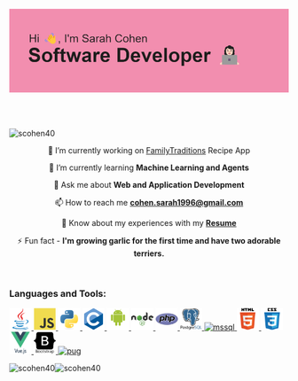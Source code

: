 ![Sarah's Banner](header.png)


<!---<img align="right" alt="Coding" width="400" src="octocat.png"/>--->
<br><br>

<p align="left"> <img src="https://komarev.com/ghpvc/?username=scohen40&label=Profile%20views&color=0e75b6&style=flat" alt="scohen40" /> </p>


<div align="center">
  
  🔭 I’m currently working on [FamilyTraditions](https://github.com/scohen40/familytraditions) Recipe App
  

  🌱 I’m currently learning **Machine Learning and Agents**
  

  💬 Ask me about **Web and Application Development**
  

  📫 How to reach me **cohen.sarah1996@gmail.com**
  

  📄 Know about my experiences with my **[Resume](https://drive.google.com/file/d/11Fvs6AS0tIspLn77RpdXBV2Ja99Qp8K4/view)**
  

  ⚡ Fun fact - **I'm growing garlic for the first time and have two adorable terriers.**
  
</div>

<br>

<h3 align="left">Languages and Tools:</h3>

<p align="left">   
  <a href="https://www.java.com" target="_blank" rel="noreferrer"> <img src="https://raw.githubusercontent.com/devicons/devicon/master/icons/java/java-original.svg" alt="java" width="40" height="40"/> </a> 
  <a href="https://developer.mozilla.org/en-US/docs/Web/JavaScript" target="_blank" rel="noreferrer"> <img src="https://raw.githubusercontent.com/devicons/devicon/master/icons/javascript/javascript-original.svg" alt="javascript" width="40" height="40"/> </a> 
  <a href="https://www.python.org" target="_blank" rel="noreferrer"> <img src="https://raw.githubusercontent.com/devicons/devicon/master/icons/python/python-original.svg" alt="python" width="40" height="40"/> </a> 
  <a href="https://www.cprogramming.com/" target="_blank" rel="noreferrer"> <img src="https://raw.githubusercontent.com/devicons/devicon/master/icons/c/c-original.svg" alt="c" width="40" height="40"/> </a>
  <a href="https://developer.android.com" target="_blank" rel="noreferrer"> <img src="https://raw.githubusercontent.com/devicons/devicon/master/icons/android/android-original-wordmark.svg" alt="android" width="40" height="40"/> </a>
  <a href="https://nodejs.org" target="_blank" rel="noreferrer"> <img src="https://raw.githubusercontent.com/devicons/devicon/master/icons/nodejs/nodejs-original-wordmark.svg" alt="nodejs" width="40" height="40"/> </a> 
  <a href="https://www.php.net" target="_blank" rel="noreferrer"> <img src="https://raw.githubusercontent.com/devicons/devicon/master/icons/php/php-original.svg" alt="php" width="40" height="40"/> </a> 
  <a href="https://www.postgresql.org" target="_blank" rel="noreferrer"> <img src="https://raw.githubusercontent.com/devicons/devicon/master/icons/postgresql/postgresql-original-wordmark.svg" alt="postgresql" width="40" height="40"/> </a> 
  <a href="https://www.microsoft.com/en-us/sql-server" target="_blank" rel="noreferrer"> <img src="https://www.svgrepo.com/show/303229/microsoft-sql-server-logo.svg" alt="mssql" width="40" height="40"/> </a> 
  <a href="https://www.w3.org/html/" target="_blank" rel="noreferrer"> <img src="https://raw.githubusercontent.com/devicons/devicon/master/icons/html5/html5-original-wordmark.svg" alt="html5" width="40" height="40"/> </a> 
  <a href="https://www.w3schools.com/css/" target="_blank" rel="noreferrer"> <img src="https://raw.githubusercontent.com/devicons/devicon/master/icons/css3/css3-original-wordmark.svg" alt="css3" width="40" height="40"/> </a>
  <a href="https://vuejs.org/" target="_blank" rel="noreferrer"> <img src="https://raw.githubusercontent.com/devicons/devicon/master/icons/vuejs/vuejs-original-wordmark.svg" alt="vuejs" width="40" height="40"/> </a>  <a href="https://getbootstrap.com" target="_blank" rel="noreferrer"> <img src="https://raw.githubusercontent.com/devicons/devicon/master/icons/bootstrap/bootstrap-plain-wordmark.svg" alt="bootstrap" width="40" height="40"/> </a> <a href="https://pugjs.org" target="_blank" rel="noreferrer"> <img src="https://cdn.worldvectorlogo.com/logos/pug.svg" alt="pug" width="40" height="40"/> </a> 
</p>

<div align="center">
  <p><img align="left" src="https://github-readme-stats.vercel.app/api/top-langs?username=scohen40&show_icons=true&locale=en&layout=compact" alt="scohen40" /></p>
  <p><img align="left" src="https://github-readme-streak-stats.herokuapp.com/?user=scohen40&" alt="scohen40" /></p>
</div>

